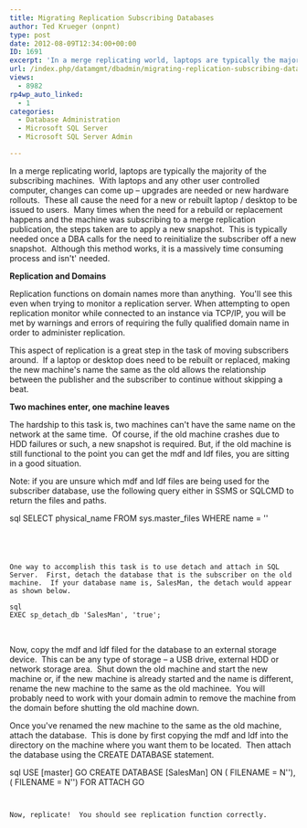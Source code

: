 ```yaml
---
title: Migrating Replication Subscribing Databases
author: Ted Krueger (onpnt)
type: post
date: 2012-08-09T12:34:00+00:00
ID: 1691
excerpt: 'In a merge replicating world, laptops are typically the majority of the subscribing machines.  With laptops and any other user controlled computer, changes can come up - upgrades are needed or new hardware rollouts.  These all cause the need for a new o&hellip;'
url: /index.php/datamgmt/dbadmin/migrating-replication-subscribing-databases/
views:
  - 8982
rp4wp_auto_linked:
  - 1
categories:
  - Database Administration
  - Microsoft SQL Server
  - Microsoft SQL Server Admin

---
```

In a merge replicating world, laptops are typically the majority of the subscribing machines.  With laptops and any other user controlled computer, changes can come up – upgrades are needed or new hardware rollouts.  These all cause the need for a new or rebuilt laptop / desktop to be issued to users.  Many times when the need for a rebuild or replacement happens and the machine was subscribing to a merge replication publication, the steps taken are to apply a new snapshot.  This is typically needed once a DBA calls for the need to reinitialize the subscriber off a new snapshot.  Although this method works, it is a massively time consuming process and isn't' needed.

**Replication and Domains** 

Replication functions on domain names more than anything.  You'll see this even when trying to monitor a replication server. When attempting to open replication monitor while connected to an instance via TCP/IP, you will be met by warnings and errors of requiring the fully qualified domain name in order to administer replication.

This aspect of replication is a great step in the task of moving subscribers around.  If a laptop or desktop does need to be rebuilt or replaced, making the new machine's name the same as the old allows the relationship between the publisher and the subscriber to continue without skipping a beat.

**Two machines enter, one machine leaves**

The hardship to this task is, two machines can't have the same name on the network at the same time.  Of course, if the old machine crashes due to HDD failures or such, a new snapshot is required. But, if the old machine is still functional to the point you can get the mdf and ldf files, you are sitting in a good situation.

Note: if you are unsure which mdf and ldf files are being used for the subscriber database, use the following query either in SSMS or SQLCMD to return the files and paths.

sql
SELECT physical_name FROM sys.master_files WHERE name = '<db name>'
```


 

One way to accomplish this task is to use detach and attach in SQL Server.  First, detach the database that is the subscriber on the old machine.  If your database name is, SalesMan, the detach would appear as shown below.

sql
EXEC sp_detach_db 'SalesMan', 'true';
```


 

Now, copy the mdf and ldf filed for the database to an external storage device.  This can be any type of storage – a USB drive, external HDD or network storage area.  Shut down the old machine and start the new machine or, if the new machine is already started and the name is different, rename the new machine to the same as the old machinee.  You will probably need to work with your domain admin to remove the machine from the domain before shutting the old machine down.

Once you've renamed the new machine to the same as the old machine, attach the database.  This is done by first copying the mdf and ldf into the directory on the machine where you want them to be located.  Then attach the database using the CREATE DATABASE statement.

sql
USE [master]
GO
CREATE DATABASE [SalesMan] ON
( FILENAME = N'<path to mdf you copied>'),
( FILENAME = N'<path to ldf you copied>')
FOR ATTACH
GO
```


Now, replicate!  You should see replication function correctly.